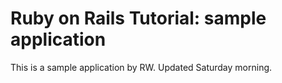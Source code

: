 # Ruby on Rails Tutorial: sample application

This is a sample application by RW.
Updated Saturday morning.
